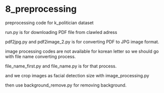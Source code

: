 # 8_preprocessing
preprocessing code for k_politician dataset


run.py is for downloading PDF file from clawled adress


pdf2jpg.py and pdf2image_2.py is for converting PDF to JPG image format.


image processing codes are not available for korean letter so we should go with file name converting process.


file_name_first.py and file_name.py is for that process.


and we crop images as facial detection size with image_processing.py


then use background_remove.py for removing background.
